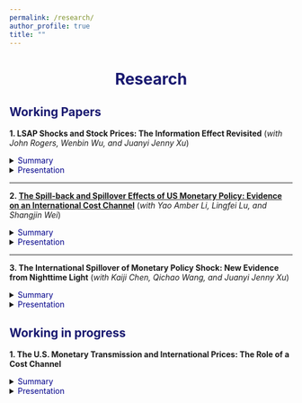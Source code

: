 ```yaml
---
permalink: /research/
author_profile: true
title: ""
---
```




# <center><font color="MidnightBlue"> Research </font></center>

## <font color="MidnightBlue"> Working Papers </font>

**1. LSAP Shocks and Stock Prices: The Information Effect Revisited** (*with John Rogers, Wenbin Wu, and Juanyi Jenny Xu*)

<details>
<summary><font color="DarkBlue"> Summary </font></summary>

<table><tr><td bgcolor=AliceBlue> 
The central bank information effect is the subject of lively debate. We present a novel finding regarding the effects of U.S. large-scale asset purchase (LSAP) shocks and offer interpretations based on an information effect that varies both over time and across firms. Specifically, positive LSAP shocks depress U.S. stock returns during periods of quantitative easing (QE) but not in other sub-periods. An LSAP easing policy signals a worsening in the Fed's economic outlook, leading to a decrease in equity investors' confidence. This ``LSAP information effect" is more pronounced for more procyclical firms and is state-dependent, with larger effects during worse economic circumstances. The transmission of this LSAP shock information effect works primarily through the risk premium channel, with more significant effects on firms with higher risk exposure.
</td></tr></table>

</details>


<details>
<summary><font color="DarkBlue"> Presentation </font></summary> 

<table><tr><td bgcolor=AliceBlue> 
World Congress of ES, IAAE, AsianFA, CCER Summer Institute, PKU-NUS Annual Conference, AMES(Vietnam), AMES(Singapore), WEAI, Fudan FISF, HKUST
</td></tr></table>

</details>


- - -

**2. [The Spill-back and Spillover Effects of US Monetary Policy: Evidence on an International Cost Channel](https://www.nber.org/papers/w33811#:~:text=We%20find%20that%20an%20unanticipated,costs%20or%20tighter%20liquidity%20conditions.)** (*with Yao Amber Li, Lingfei Lu, and Shangjin Wei*) 

<details>
<summary><font color="DarkBlue"> Summary </font></summary> 

<table><tr><td bgcolor=AliceBlue> 
We find that an unanticipated tightening of US monetary policy tends to raise US import prices. This empirical ``spill-back" pattern differs from the predictions of typical open-economy macro models. We also document a new empirical ``spillover" effect: import prices of other countries also rise following an unexpected US monetary tightening. To understand the mechanism, we examine Chinese exporters and identify a borrowing cost channel—their liquidity conditions generally deteriorate after a US monetary tightening. Indeed, the output price response is greater for those firms facing higher borrowing costs or tighter liquidity conditions.
</td></tr></table>

</details>

<details>
<summary><font color="DarkBlue"> Presentation </font></summary>

<table><tr><td bgcolor=AliceBlue> 
World Congress of ES, CES China, HKIMR-ECB-BOFIT Joint Conference, NBER China, CICF, CTRG, NBER East Asian, HKUST-Fudan-SMU Conference, Melbourne Annual Macro Policy Meeting, IAAE, AsianFA, AMES, International Economics Joint Conference in Shenzhen, EITI, ATW, Monash, PKU(NSD), China Agricultural University, NUFE, HKUST
</td></tr></table>

</details>


- - -

**3. The International Spillover of Monetary Policy Shock: New Evidence from Nighttime Light** (*with Kaiji Chen, Qichao Wang, and Juanyi Jenny Xu*)

<details>
<summary><font color="DarkBlue"> Summary </font></summary>

<table><tr><td bgcolor=AliceBlue> 
We revisit the international spillover effects of the US monetary policy shock (MPS) using a new data source, the daily nighttime light (NTL), as a high-frequency proxy for real economic activities. We find that the unexpected US tightening has a negative impact on China's output, and the peak comes about two months after the shock. The overall negative response is consistent with a construction investment channel, with the NTL variation mainly driven by non-built-up areas instead of city centers and suburbs. Consistently, cities with lower urbanization rates, and tighter financial conditions respond more negatively to a contractionary shock. Moreover, we show that trade exposure could partially mitigate the overall adverse impacts of a US tightening. 
</td></tr></table>

</details>

<details>
<summary><font color="DarkBlue"> Presentation </font></summary> 

<table><tr><td bgcolor=AliceBlue> 
CFRC, World Congress of ES, European ES Winter, Midwest Macro, CICF, CICM, CES China, CES North American, IFABS, China Accounting and Finance Conference, International Conference on The Chinese Economy: Past, Present and Future, EFG, ITDGR, PKU(NSD), UIBE, Cheung Kong Graduate School of Business, HKUST, University of Florida
  
</td></tr></table>

</details>



## <font color="MidnightBlue"> Working in progress </font>

**1. The U.S. Monetary Transmission and International Prices: The Role of a Cost Channel**

<details>
<summary><font color="DarkBlue"> Summary </font></summary>

<table><tr><td bgcolor=AliceBlue> 
Recent evidence indicates that US monetary tightening is usually inflationary for international prices, which is contrary to canonical models. Thus, I embed a cost channel into a two-country model to study the transmission. This supply-side cost mechanism will lead to inflation pressure at home and abroad. The home and foreign output will also be disproportionately affected by the change in terms of trade. Moreover, the spillover and spillback effects of US monetary policy are determined by the foreign country's policy stance. Finally, the cost channel implies a tougher trade-off for optimal domestic policy and a larger room for international coordination.
</td></tr></table>

</details>


<details>
<summary><font color="DarkBlue"> Presentation </font></summary> 

<table><tr><td bgcolor=AliceBlue> 
JIE Summer School, CES China, AsianFA, RCEA, Chinese Academy of Fiscal Sciences, HKUST, University of California San Diego
</td></tr></table>

</details>
  
